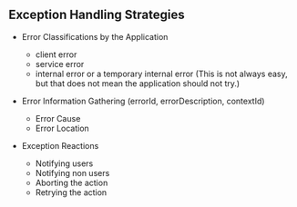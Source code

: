 ## Exception Handling Strategies

- Error Classifications by the Application
  - client error
  - service error
  - internal error or a temporary internal error
  (This is not always easy, but that does not mean the application should not try.)

- Error Information Gathering (errorId, errorDescription, contextId)
  - Error Cause
  - Error Location

- Exception Reactions
  - Notifying users
  - Notifying non users
  - Aborting the action
  - Retrying the action

